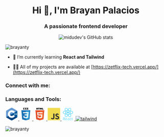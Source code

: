 

<h1 align="center">Hi 👋, I'm Brayan Palacios</h1>
<h3 align="center">A passionate frontend developer</h3>

<div align="center">
   
   ![midudev's GitHub stats](https://github-readme-stats.vercel.app/api?username=brayanty&show_icons=true&locale=es&theme=dark#gh-dark-mode-only)
   
</div>

<p align="left"> <img src="https://komarev.com/ghpvc/?username=brayanty&label=Profile%20views&color=0e75b6&style=flat" alt="brayanty" /> </p>

- 🌱 I’m currently learning **React and Tailwind**

- 👨‍💻 All of my projects are available at [https://zetflix-tech.vercel.app/](https://zetflix-tech.vercel.app/)

<h3 align="left">Connect with me:</h3>
<p align="left">
</p>

<h3 align="left">Languages and Tools:</h3>
<p align="left"> <a href="https://www.w3schools.com/cpp/" target="_blank" rel="noreferrer"> <img src="https://raw.githubusercontent.com/devicons/devicon/master/icons/cplusplus/cplusplus-original.svg" alt="cplusplus" width="40" height="40"/> </a> <a href="https://www.w3schools.com/css/" target="_blank" rel="noreferrer"> <img src="https://raw.githubusercontent.com/devicons/devicon/master/icons/css3/css3-original-wordmark.svg" alt="css3" width="40" height="40"/> </a> <a href="https://www.w3.org/html/" target="_blank" rel="noreferrer"> <img src="https://raw.githubusercontent.com/devicons/devicon/master/icons/html5/html5-original-wordmark.svg" alt="html5" width="40" height="40"/> </a> <a href="https://developer.mozilla.org/en-US/docs/Web/JavaScript" target="_blank" rel="noreferrer"> <img src="https://raw.githubusercontent.com/devicons/devicon/master/icons/javascript/javascript-original.svg" alt="javascript" width="40" height="40"/> </a> <a href="https://reactjs.org/" target="_blank" rel="noreferrer"> <img src="https://raw.githubusercontent.com/devicons/devicon/master/icons/react/react-original-wordmark.svg" alt="react" width="40" height="40"/> </a> <a href="https://tailwindcss.com/" target="_blank" rel="noreferrer"> <img src="https://www.vectorlogo.zone/logos/tailwindcss/tailwindcss-icon.svg" alt="tailwind" width="40" height="40"/> </a> </p>

<p><img align="center" src="https://github-readme-stats.vercel.app/api/top-langs?username=brayanty&show_icons=true&locale=en&layout=compact" alt="brayanty" /></p>
